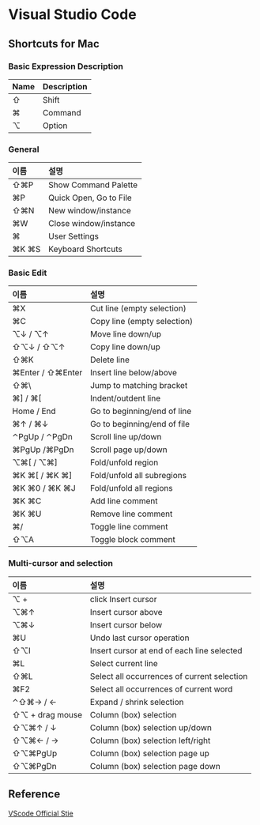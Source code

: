 # Visual Studio Code

## Shortcuts for Mac

### Basic Expression Description
|Name | Description |
|:--- |:---|   
|⇧| Shift |   
|⌘| Command |   
|⌥| Option |   

### General
|이름 | 설명 |
|:--- |:---|   
|⇧⌘P| Show Command Palette |   
|⌘P| Quick Open, Go to File |   
|⇧⌘N| New window/instance |  
|⌘W| Close window/instance |   
|⌘| User Settings |   
|⌘K ⌘S| Keyboard Shortcuts |   

### Basic Edit
|이름 | 설명 |
|:--- |:---|   
|⌘X |Cut line (empty selection)|
|⌘C |Copy line (empty selection)|
|⌥↓ / ⌥↑ |Move line down/up|
|⇧⌥↓ / ⇧⌥↑ |Copy line down/up|
|⇧⌘K |Delete line|
|⌘Enter / ⇧⌘Enter |Insert line below/above|
|⇧⌘\ |Jump to matching bracket|
|⌘] / ⌘[ |Indent/outdent line|
|Home / End |Go to beginning/end of line|
|⌘↑ / ⌘↓ |Go to beginning/end of file|
|⌃PgUp / ⌃PgDn |Scroll line up/down|
|⌘PgUp /⌘PgDn |Scroll page up/down|
|⌥⌘[ / ⌥⌘] |Fold/unfold region|
|⌘K ⌘[ / ⌘K ⌘] |Fold/unfold all subregions|
|⌘K ⌘0 / ⌘K ⌘J |Fold/unfold all regions|
|⌘K ⌘C |Add line comment|
|⌘K ⌘U |Remove line comment|
|⌘/ |Toggle line comment|
|⇧⌥A |Toggle block comment|

### Multi-cursor and selection
|이름 | 설명 |
|:--- |:---|
|⌥ + |click Insert cursor|
|⌥⌘↑ |Insert cursor above|
|⌥⌘↓ |Insert cursor below|
|⌘U |Undo last cursor operation|
|⇧⌥I |Insert cursor at end of each line selected|
|⌘L |Select current line|
|⇧⌘L|Select all occurrences of current selection|
|⌘F2 |Select all occurrences of current word|
|⌃⇧⌘→ / ← |Expand / shrink selection|
|⇧⌥ + drag mouse |Column (box) selection|
|⇧⌥⌘↑ / ↓ |Column (box) selection up/down|
|⇧⌥⌘← / → |Column (box) selection left/right|
|⇧⌥⌘PgUp |Column (box) selection page up|
|⇧⌥⌘PgDn |Column (box) selection page down|

## Reference
[VScode Official Stie](https://code.visualstudio.com/shortcuts/keyboard-shortcuts-macos.pdf)